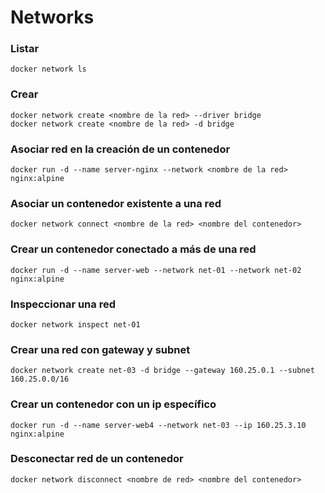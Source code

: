 # Networks

### Listar
```
docker network ls
```

### Crear
```
docker network create <nombre de la red> --driver bridge
docker network create <nombre de la red> -d bridge
```
### Asociar red en la creación de un contenedor
```
docker run -d --name server-nginx --network <nombre de la red> nginx:alpine
```

### Asociar un contenedor existente a una red
```
docker network connect <nombre de la red> <nombre del contenedor>
```
### Crear un contenedor conectado a más de una red
```
docker run -d --name server-web --network net-01 --network net-02 nginx:alpine
```
### Inspeccionar una red
```
docker network inspect net-01
```

### Crear una red con gateway y subnet
```
docker network create net-03 -d bridge --gateway 160.25.0.1 --subnet 160.25.0.0/16
```
### Crear un contenedor con un ip específico
```
docker run -d --name server-web4 --network net-03 --ip 160.25.3.10 nginx:alpine
```

### Desconectar red de un contenedor
```
docker network disconnect <nombre de red> <nombre del contenedor>
```